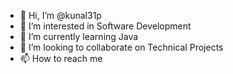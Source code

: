 - 👋 Hi, I’m @kunal31p
- 👀 I’m interested in Software Development
- 🌱 I’m currently learning Java
- 💞️ I’m looking to collaborate on Technical Projects
- 📫 How to reach me 

<!---
kunal31p/kunal31p is a ✨ special ✨ repository because its `README.md` (this file) appears on your GitHub profile.
You can click the Preview link to take a look at your changes.
--->
